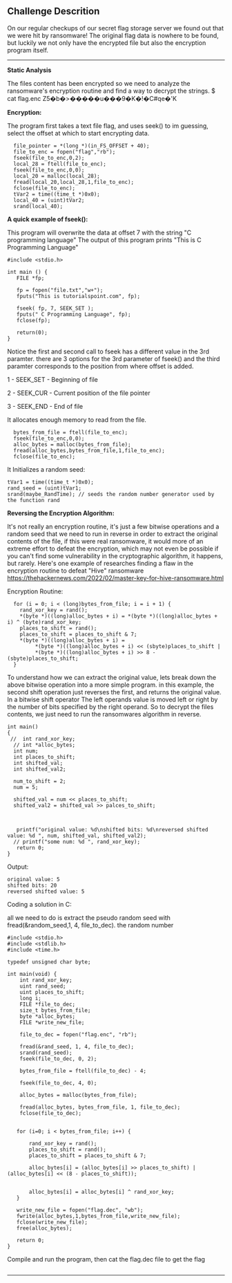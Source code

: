 ## Challenge Descrition
On our regular checkups of our secret flag storage server we found out that we were hit by ransomware! The original flag data is nowhere to be found, but luckily we not only have the encrypted file but also the encryption program itself.

--------------------


**Static Analysis**

The files content has been encrypted so we need to analyze the ransomware's encryption routine and find a way to decrypt the strings.
$ cat flag.enc 
Z5�b�>�����u���9�K�!�C#qe�'K  



**Encryption:** 

The program first takes a text file flag, and uses seek() to im guessing, select the offset at which to start encrypting data.

```
  file_pointer = *(long *)(in_FS_OFFSET + 40);
  file_to_enc = fopen("flag","rb");
  fseek(file_to_enc,0,2);
  local_28 = ftell(file_to_enc);
  fseek(file_to_enc,0,0);
  local_20 = malloc(local_28);
  fread(local_20,local_28,1,file_to_enc);
  fclose(file_to_enc);
  tVar2 = time((time_t *)0x0);
  local_40 = (uint)tVar2;
  srand(local_40);
```

**A quick example of fseek():**


This program will overwrite the data at offset 7 with the string "C programming language"
The output of this program prints "This is C Programming Language"
```
#include <stdio.h>

int main () {
   FILE *fp;

   fp = fopen("file.txt","w+");
   fputs("This is tutorialspoint.com", fp);
  
   fseek( fp, 7, SEEK_SET );
   fputs(" C Programming Language", fp);
   fclose(fp);
   
   return(0);
}
```
Notice the first and second call to fseek has a different value in the 3rd paramter. there are 3 options for the 3rd parameter of fseek()
and the third paramter corresponds to the position from where offset is added.

1 - SEEK_SET - Beginning of file

2 - SEEK_CUR - Current position of the file pointer

3 - SEEK_END - End of file


It allocates enough memory to read from the file.
```
  bytes_from_file = ftell(file_to_enc);
  fseek(file_to_enc,0,0);
  alloc_bytes = malloc(bytes_from_file);
  fread(alloc_bytes,bytes_from_file,1,file_to_enc);
  fclose(file_to_enc);
```
It Initializes a random seed:

```
tVar1 = time((time_t *)0x0);
rand_seed = (uint)tVar1;
srand(maybe_RandTime); // seeds the random number generator used by the function rand
```

**Reversing the Encryption Algorithm:**

It's not really an encryption routine, it's just a few bitwise operations and a random seed that we need to run in reverse in order to extract the original contents of the file, if this were real ransomware, it would more of an extreme effort to defeat the encryption, which may not even be possible if you can't find some vulnerability in the cryptographic algorithm, it happens, but rarely. Here's one example of researches finding a flaw in the encryption routine to defeat "Hive" ransomware https://thehackernews.com/2022/02/master-key-for-hive-ransomware.html

Encryption Routine:
```
  for (i = 0; i < (long)bytes_from_file; i = i + 1) {
    rand_xor_key = rand();
    *(byte *)((long)alloc_bytes + i) = *(byte *)((long)alloc_bytes + i) ^ (byte)rand_xor_key;
    places_to_shift = rand();
    places_to_shift = places_to_shift & 7;
    *(byte *)((long)alloc_bytes + i) =
         *(byte *)((long)alloc_bytes + i) << (sbyte)places_to_shift |
         *(byte *)((long)alloc_bytes + i) >> 8 - (sbyte)places_to_shift;
  }

```

To understand how we can extract the original value, lets break down the above bitwise operation into a more simple program.
in this example, the second shift operation just reverses the first, and returns the original value. In a bitwise shift operator The left operands value is moved left or right by the number of bits specified by the right operand. So to decrypt the files contents, we just need to run the ransomwares algorithm in reverse.

 ```
 int main() 
{
  //  int rand_xor_key;
   // int *alloc_bytes;
   int num;
   int places_to_shift;
   int shifted_val;
   int shifted_val2;
   
   num_to_shift = 2;
   num = 5;
   
   shifted_val = num << places_to_shift;
   shifted_val2 = shifted_val >> palces_to_shift;
   
    
   
    printf("original value: %d\nshifted bits: %d\nreversed shifted value: %d ", num, shifted_val, shifted_val2);
   // printf("some num: %d ", rand_xor_key);
    return 0;
}

```
Output:
```
original value: 5
shifted bits: 20
reversed shifted value: 5 
```
 
Coding a solution in C:

all we need to do is extract the pseudo random seed with fread(&random_seed,1, 4, file_to_dec).
the random number
```
#include <stdio.h>
#include <stdlib.h>
#include <time.h>

typedef unsigned char byte;
  
int main(void) {
    int rand_xor_key;
    uint rand_seed;
    uint places_to_shift;
    long i;
    FILE *file_to_dec;
    size_t bytes_from_file;
    byte *alloc_bytes;
    FILE *write_new_file;
    
    file_to_dec = fopen("flag.enc", "rb");
    
    fread(&rand_seed, 1, 4, file_to_dec);
    srand(rand_seed);
    fseek(file_to_dec, 0, 2);
    
    bytes_from_file = ftell(file_to_dec) - 4;
    
    fseek(file_to_dec, 4, 0);
    
    alloc_bytes = malloc(bytes_from_file);
    
    fread(alloc_bytes, bytes_from_file, 1, file_to_dec);
    fclose(file_to_dec);
    
    
   for (i=0; i < bytes_from_file; i++) {
       
       rand_xor_key = rand();
       places_to_shift = rand();
       places_to_shift = places_to_shift & 7;
       
       alloc_bytes[i] = (alloc_bytes[i] >> places_to_shift) | (alloc_bytes[i] << (8 - places_to_shift)); 
      
       
       alloc_bytes[i] = alloc_bytes[i] ^ rand_xor_key;
   }
   
   write_new_file = fopen("flag.dec", "wb");
   fwrite(alloc_bytes,1,bytes_from_file,write_new_file);
   fclose(write_new_file);
   free(alloc_bytes);
   
   return 0;
}
```
Compile and run the program, then cat the flag.dec file to get the flag
```
```

---------------









